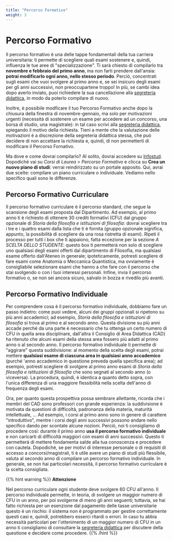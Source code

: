 ```yaml
---
title: "Percorso Formativo"
weight: 3
---
```


# Percorso Formativo

Il percorso formativo è una delle tappe fondamentali della tua carriera universitaria: ti permette di scegliere quali esami sostenere e, quindi, influenza le tue aree di "specializzazione". Ti sarà chiesto di compilarlo tra **novembre e febbraio del primo anno**, ma non farti prendere dall'ansia: **potrai modificarlo ogni anno, nello stesso periodo**. Perciò, concentrati sugli esami che vuoi svolgere al primo anno e, se sei insicuro degli esami per gli anni successivi, non preoccupartene troppo! In più, se cambi idea dopo averlo inviato, puoi richiedere la sua cancellazione alla [segreteria didattica](mailto:valentina.petito@uniroma1.it), in modo da poterlo compilare di nuovo.

Inoltre, è possibile modficare il tuo Percorso Formativo anche dopo la chiusura della finestra di novembre-gennaio, ma solo per motivazioni urgenti (necessità di sostenere un esame per accedere ad un concorso, una borsa di studio, una magistrale): in tal caso scrivi alla [segreteria didattica](mailto:valentina.petito@uniroma1.it), spiegando il motivo della richiesta. Tieni a mente che la valutazione delle motivazioni è a discrezione della segreteria didattica stessa, che può decidere di non accettare la richiesta e, quindi, di non permetterti di modificare il Percorso Fornativo.

Ma dove e come dovrai compilarlo? Al solito, dovrai accedere su [Infostud](https://www.uniroma1.it/it/pagina-strutturale/studenti). Dopodiché vai su _Corsi di Laurea > Percorso Formativo_ e clicca su **Crea un nuovo piano di studi**: verrai reindirizzato su un portale apposito. Qui, avrai due scelte: compilare un piano curriculare o individuale. Vediamo nello specifico quali sono le differenze.

## Percorso Formativo Curriculare

Il percorso formativo curriculare è il percorso standard, che segue la scansione degli esami proposta dal Dipartimento. Ad esempio, al primo anno ti è richiesto di ottenere 30 crediti formativi (CFU) dal gruppo opzionale di _Storia della filosofia e istituzioni di filosofia_: dovrai scegliere tra i tre e i quattro esami dalla lista che ti è fornita (gruppo opzionale significa, appunto, la possibilità di scegliere da una rosa ristretta di esami). Ripeti il processo per tutti i box che ti appaiono, fatta eccezione per la sezione _A SCELTA DELLO STUDENTE_: questo box ti permetterà non solo di scegliere uno qualsiasi degli esami offerti dal dipartimento di Filosofia, ma qualsiasi esame offerto dall'Ateneo in generale; ipoteticamente, potresti scegliere di fare esami come Anatomia o Meccanica Quantistica, ma ovviamente è consigliabile selezionare esami che hanno a che fare con il percorso che stai svolgendo o con i tuoi interessi personali. Infine, invia il percorso formativo o, se non sei ancora sicuro, salvalo in bozza e rivedilo più avanti.

## Percorso Formativo Individuale

Per comprendere cosa è il percorso formativo individuale, dobbiamo fare un passo indietro: come puoi vedere, alcuni dei gruppi opzionali si ripetono su più anni accademici; ad esempio, _Storia della filosofia e istituzioni di filosofia_ si trova al primo e al secondo anno. Questa divisione su più anni accade perché da una parte è necessario che tu ottenga un certo numero di CFU in quella area disciplinare, dall'altra il Consiglio di Area Didattica (CAD) ha ritenuto che alcuni esami della stessa area fossero più adatti al primo anno o al secondo anno. Il percorso formativo individuale ti permette di "aggirare" questa suddivisione: al momento della scelta degli esami, potrai mettere **qualsiasi esame di ciascuna area in qualsiasi anno accademico** (purché 'anno accademico in questione preveda quella specifica area); ad esempio, potresti scegliere di svolgere al primo anno esami di _Storia della filosofia e istituzioni di filosofia_ che sono segnati al secondo anno (o viceversa). La procedura, quindi, è identica a quanto detto sopra, con l'unica differenza di una maggiore flessibilità nella scelta dell'anno di frequenza degli esami.

Ora, per quanto questa prospettiva possa sembrare allettante, ricorda che i membri del CAD sono professori con grande esperienza: la suddivisione è motivata da questioni di difficoltà, padronanza della materia, maturità intellettuale, ... Ad esempio, i corsi al primo anno sono in genere di carattere "introduttivo", mentre i corsi degli anni successivi possono andare nello specifico dando per scontate alcune nozioni. Perciò, noi ti consigliamo di procedere così: durante il primo anno **usa il percorso formativo individuale** e non caricarti di difficoltà maggiori con esami di anni successivi. Questo ti permetterà di mettere fondamenta salde alla tua conoscenza e procedere con cautela. Dopodiché, se per motivi di interesse personale o di requisiti di accesso a concorsi/magistrali, ti è utile avere un piano di studi più flessibile, valuta al secondo anno di compilare un percorso formativo individuale. In generale, se non hai particolari necessità, il percorso formativo curriculare è la scelta consigliata.

{{% hint warning %}}
<i class="fa-solid fa-triangle-exclamation" style="color: #FFD43B;"></i> **Attenzione**

Nel percorso curriculare ogni studente deve svolgere 60 CFU all'anno. Il percorso individuale permette, in teoria, di svolgere un maggior numero di CFU in un anno, per poi svolgerne di meno gli anni seguenti; tuttavia, se hai fatto richiesta per un esenzione dal pagamento delle tasse universitarie questo è un rischio: il sistema non è programmato per gestire correttamente questi casi e, quindi, potrebbero esserci ritardi o errori. In caso tu abbia necessità particolari per l'ottenimento di un maggior numero di CFU in un anno ti consigliamo di consultare la [segreteria didattica](/33525/contatti/contatti-ufficiali) per discutere della questione e decidere come procedere.
{{% /hint %}}